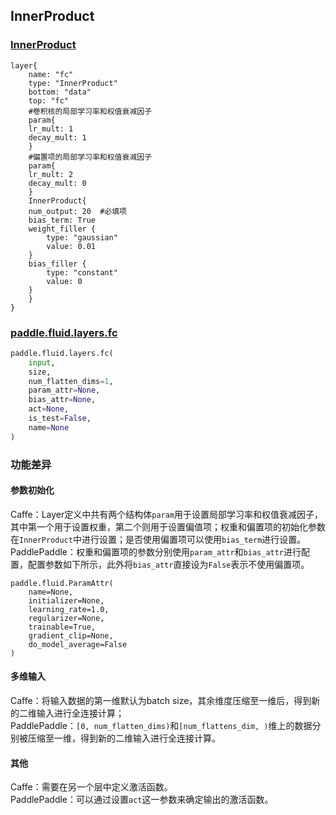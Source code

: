 ## InnerProduct
### [InnerProduct](http://caffe.berkeleyvision.org/tutorial/layers/innerproduct.html)
```
layer{
    name: "fc"
    type: "InnerProduct"
    bottom: "data"
    top: "fc"
    #卷积核的局部学习率和权值衰减因子
    param{
	lr_mult: 1
	decay_mult: 1
    }
    #偏置项的局部学习率和权值衰减因子
    param{
	lr_mult: 2
	decay_mult: 0
    }
    InnerProduct{
	num_output: 20	#必填项
	bias_term: True
	weight_filler {
	    type: "gaussian"
	    value: 0.01
	}
	bias_filler {
	    type: "constant"
	    value: 0
	}
    }
}
```


### [paddle.fluid.layers.fc](http://paddlepaddle.org/documentation/docs/zh/1.3/api_cn/layers_cn.html#permalink-71-fc)
```python
paddle.fluid.layers.fc(
    input,
    size,
    num_flatten_dims=1,
    param_attr=None,
    bias_attr=None,
    act=None,
    is_test=False,
    name=None
)
```  

### 功能差异
#### 参数初始化
Caffe：Layer定义中共有两个结构体`param`用于设置局部学习率和权值衰减因子，其中第一个用于设置权重，第二个则用于设置偏值项；权重和偏置项的初始化参数在`InnerProduct`中进行设置；是否使用偏置项可以使用`bias_term`进行设置。  
PaddlePaddle：权重和偏置项的参数分别使用`param_attr`和`bias_attr`进行配置，配置参数如下所示，此外将`bias_attr`直接设为`False`表示不使用偏置项。
```
paddle.fluid.ParamAttr(
    name=None, 
    initializer=None, 
    learning_rate=1.0, 
    regularizer=None, 
    trainable=True, 
    gradient_clip=None, 
    do_model_average=False
)
```

#### 多维输入
Caffe：将输入数据的第一维默认为batch size，其余维度压缩至一维后，得到新的二维输入进行全连接计算；                       
PaddlePaddle：`[0, num_flatten_dims)`和`[num_flattens_dim, )`维上的数据分别被压缩至一维，得到新的二维输入进行全连接计算。

#### 其他
Caffe：需要在另一个层中定义激活函数。  
PaddlePaddle：可以通过设置`act`这一参数来确定输出的激活函数。
